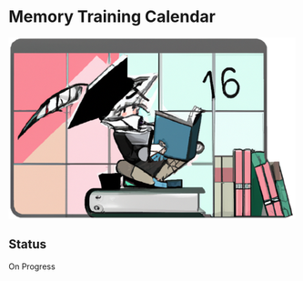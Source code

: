 # Memory Training Calendar

![LOGO](https://github.com/theo923/memory-training-calendar/blob/main/public/Logo/LOGO.png?raw=true)

## Status

On Progress
